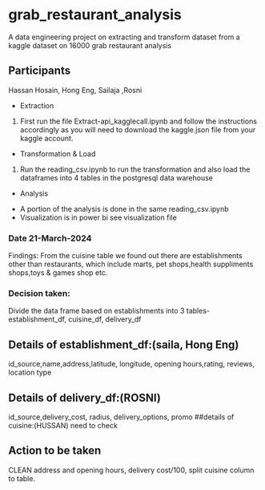 # grab_restaurant_analysis
A data engineering project on extracting and transform dataset from a kaggle dataset on 16000 grab restaurant analysis
## Participants
Hassan Hosain, Hong Eng, Sailaja ,Rosni

* Extraction
1. First run the file Extract-api_kagglecall.ipynb and follow the instructions accordingly as you will need to download the kaggle.json file from your kaggle account.

* Transformation & Load
1. Run the reading_csv.ipynb to run the transformation and also load the dataframes into 4 tables in the postgresql data warehouse

* Analysis
- A portion of the analysis is done in the same reading_csv.ipynb
- Visualization is in power bi see visualization file
### Date 21-March-2024
Findings: From the cuisine table we found out there are establishments other than restaurants, which include marts, pet shops,health suppliments shops,toys & games shop etc.
### Decision taken:
Divide the data frame based on establishments into 3 tables- establishment_df, cuisine_df, delivery_df
## Details of establishment_df:(saila, Hong Eng)
id_source,name,address,latitude, longitude, opening hours,rating, reviews, location type
## Details of delivery_df:(ROSNI)
id_source,delivery_cost, radius, delivery_options, promo
##details of cuisine:(HUSSAN)
need to check
## Action to be taken
CLEAN address and opening hours,
delivery cost/100,
split cuisine column to table.


